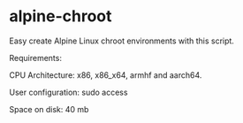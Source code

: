 # alpine-chroot
Easy create Alpine Linux chroot environments with this script.

Requirements:

CPU Architecture: x86, x86_x64, armhf and aarch64.

User configuration: sudo access

Space on disk: 40 mb
